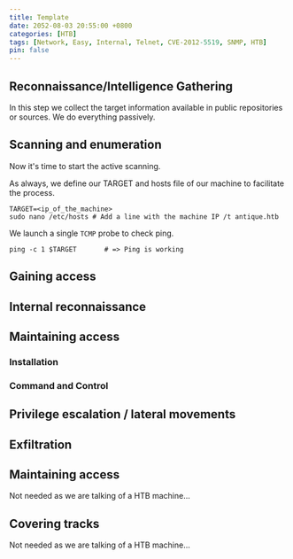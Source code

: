 ```yaml
---
title: Template
date: 2052-08-03 20:55:00 +0800
categories: [HTB]
tags: [Network, Easy, Internal, Telnet, CVE-2012-5519, SNMP, HTB]
pin: false
---
```


## Reconnaissance/Intelligence Gathering

In this step we collect the target information available in public repositories or sources. We do everything passively.

## Scanning and enumeration

Now it's time to start the active scanning.

As always, we define our TARGET and hosts file of our machine to facilitate the process.

```console
TARGET=<ip_of_the_machine>
sudo nano /etc/hosts # Add a line with the machine IP /t antique.htb
```

We launch a single `TCMP` probe to check ping.

```console
ping -c 1 $TARGET		# => Ping is working
```

## Gaining access

## Internal reconnaissance

## Maintaining access

### Installation

### Command and Control

## Privilege escalation / lateral movements

## Exfiltration

## Maintaining access

Not needed as we are talking of a HTB machine...

## Covering tracks

Not needed as we are talking of a HTB machine...